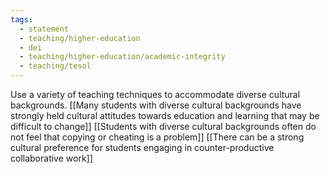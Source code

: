 ```yaml
---
tags: 
  - statement
  - teaching/higher-education
  - dei
  - teaching/higher-education/academic-integrity
  - teaching/tesol
---
```

Use a variety of teaching techniques to accommodate diverse cultural backgrounds. [[Many students with diverse cultural backgrounds have strongly held cultural attitudes towards education and learning that may be difficult to change]] [[Students with diverse cultural backgrounds often do not feel that copying or cheating is a problem]] [[There can be a strong cultural preference for students engaging in counter-productive collaborative work]]